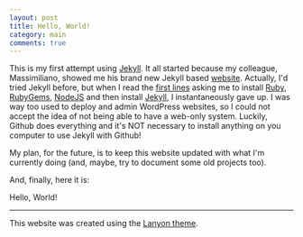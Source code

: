 ```yaml
---
layout: post
title: Hello, World!
category: main
comments: true
---
```


This is my first attempt using [Jekyll](http://jekyllrb.com). It all started because my colleague, Massimiliano, showed me his brand new Jekyll based [website](http://mpatacchiola.github.io/). Actually, I'd tried Jekyll before, but when I read the [first lines](https://jekyllrb.com/docs/installation/) asking me to install [Ruby](https://www.ruby-lang.org/en/), [RubyGems](https://rubygems.org), [NodeJS](https://nodejs.org/en/) and then install [Jekyll](https://jekyllrb.com/), I instantaneously gave up. I was way too used to deploy and admin WordPress websites, so I could not accept the idea of not being able to have a web-only system. Luckily, Github does everything and it's NOT necessary to install anything on you computer to use Jekyll with Github!

My plan, for the future, is to keep this website updated with what I'm currently doing (and, maybe, try to document some old projects too).

And, finally, here it is:
<div class="message">
  Hello, World!
</div>

-----
This website was created using the [Lanyon theme](https://github.com/poole/lanyon).
